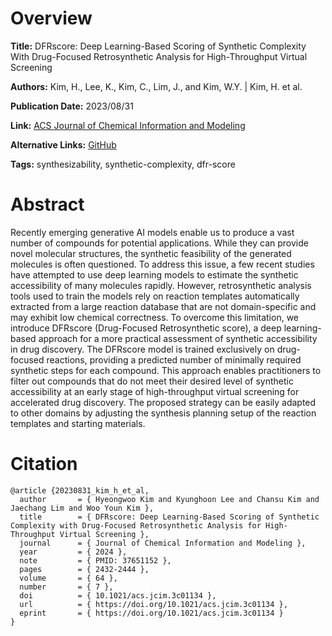 # Overview
**Title:**
DFRscore: Deep Learning-Based Scoring of Synthetic Complexity With Drug-Focused Retrosynthetic Analysis for High-Throughput Virtual Screening

**Authors:**
Kim, H., Lee, K., Kim, C., Lim, J., and Kim, W.Y. |
Kim, H. et al.

**Publication Date:**
2023/08/31

**Link:**
[ACS Journal of Chemical Information and Modeling](https://pubs.acs.org/doi/10.1021/acs.jcim.3c01134)

**Alternative Links:**
[GitHub](https://github.com/jaechanglim/GGM)

**Tags:**
synthesizability, synthetic-complexity, dfr-score


# Abstract
Recently emerging generative AI models enable us to produce a vast number of compounds for potential applications.
While they can provide novel molecular structures, the synthetic feasibility of the generated molecules is often questioned.
To address this issue, a few recent studies have attempted to use deep learning models to estimate the synthetic accessibility of many molecules rapidly.
However, retrosynthetic analysis tools used to train the models rely on reaction templates automatically extracted from a large reaction database that are not domain-specific and may exhibit low chemical correctness.
To overcome this limitation, we introduce DFRscore (Drug-Focused Retrosynthetic score), a deep learning-based approach for a more practical assessment of synthetic accessibility in drug discovery.
The DFRscore model is trained exclusively on drug-focused reactions, providing a predicted number of minimally required synthetic steps for each compound.
This approach enables practitioners to filter out compounds that do not meet their desired level of synthetic accessibility at an early stage of high-throughput virtual screening for accelerated drug discovery.
The proposed strategy can be easily adapted to other domains by adjusting the synthesis planning setup of the reaction templates and starting materials.


# Citation
```
@article {20230831_kim_h_et_al,
  author       = { Hyeongwoo Kim and Kyunghoon Lee and Chansu Kim and Jaechang Lim and Woo Youn Kim },
  title        = { DFRscore: Deep Learning-Based Scoring of Synthetic Complexity with Drug-Focused Retrosynthetic Analysis for High-Throughput Virtual Screening },
  journal      = { Journal of Chemical Information and Modeling },
  year         = { 2024 },
  note         = { PMID: 37651152 },
  pages        = { 2432-2444 },
  volume       = { 64 },
  number       = { 7 },
  doi          = { 10.1021/acs.jcim.3c01134 },
  url          = { https://doi.org/10.1021/acs.jcim.3c01134 },
  eprint       = { https://doi.org/10.1021/acs.jcim.3c01134 }
}
```
